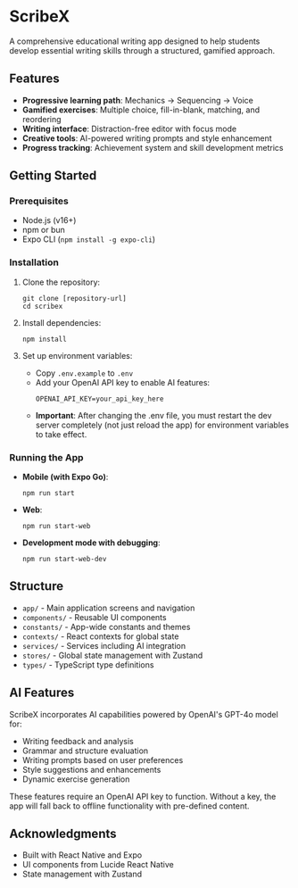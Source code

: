# ScribeX

A comprehensive educational writing app designed to help students develop essential writing skills through a structured, gamified approach.

## Features

- **Progressive learning path**: Mechanics → Sequencing → Voice
- **Gamified exercises**: Multiple choice, fill-in-blank, matching, and reordering
- **Writing interface**: Distraction-free editor with focus mode
- **Creative tools**: AI-powered writing prompts and style enhancement
- **Progress tracking**: Achievement system and skill development metrics

## Getting Started

### Prerequisites

- Node.js (v16+)
- npm or bun
- Expo CLI (`npm install -g expo-cli`)

### Installation

1. Clone the repository:
   ```
   git clone [repository-url]
   cd scribex
   ```

2. Install dependencies:
   ```
   npm install
   ```
   
3. Set up environment variables:
   - Copy `.env.example` to `.env`
   - Add your OpenAI API key to enable AI features:
     ```
     OPENAI_API_KEY=your_api_key_here
     ```
   - **Important**: After changing the .env file, you must restart the dev server completely
     (not just reload the app) for environment variables to take effect.

### Running the App

- **Mobile (with Expo Go)**:
  ```
  npm run start
  ```

- **Web**:
  ```
  npm run start-web
  ```

- **Development mode with debugging**:
  ```
  npm run start-web-dev
  ```

## Structure

- `app/` - Main application screens and navigation
- `components/` - Reusable UI components
- `constants/` - App-wide constants and themes
- `contexts/` - React contexts for global state
- `services/` - Services including AI integration
- `stores/` - Global state management with Zustand
- `types/` - TypeScript type definitions

## AI Features

ScribeX incorporates AI capabilities powered by OpenAI's GPT-4o model for:

- Writing feedback and analysis
- Grammar and structure evaluation
- Writing prompts based on user preferences
- Style suggestions and enhancements
- Dynamic exercise generation

These features require an OpenAI API key to function. Without a key, the app will fall back to offline functionality with pre-defined content.

## Acknowledgments

- Built with React Native and Expo
- UI components from Lucide React Native
- State management with Zustand